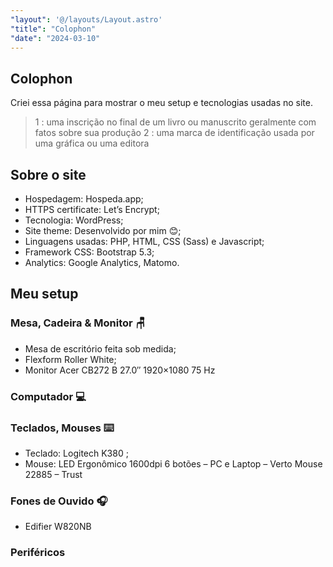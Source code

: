 ```yaml
---
"layout": '@/layouts/Layout.astro'
"title": "Colophon"
"date": "2024-03-10"
---
```


## Colophon

Criei essa página para mostrar o meu setup e tecnologias usadas no site.

> 1 : uma inscrição no final de um livro ou manuscrito geralmente com fatos sobre sua produção
> 2 : uma marca de identificação usada por uma gráfica ou uma editora

## Sobre o site

* Hospedagem: Hospeda.app;
* HTTPS certificate: Let’s Encrypt;
* Tecnologia: WordPress;
* Site theme: Desenvolvido por mim 😊;
* Linguagens usadas: PHP, HTML, CSS (Sass) e Javascript;
* Framework CSS: Bootstrap 5.3;
* Analytics: Google Analytics, Matomo.

## Meu setup

### Mesa, Cadeira & Monitor 🪑

* Mesa de escritório feita sob medida;
* Flexform Roller White;
* Monitor Acer CB272 B 27.0″ 1920×1080 75 Hz

### Computador 💻

### Teclados, Mouses ⌨️

* Teclado: Logitech K380 ;
* Mouse: LED Ergonômico 1600dpi 6 botões – PC e Laptop – Verto Mouse 22885 – Trust

### Fones de Ouvido 🎧

* Edifier W820NB

### Periféricos
